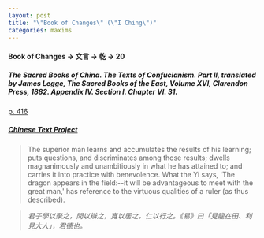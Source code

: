 ```yaml
---
layout: post
title: "\"Book of Changes\" (\"I Ching\")" 
categories: maxims
---
```


#### Book of Changes -> 文言 -> 乾 -> 20

##### *The Sacred Books of China. The Texts of Confucianism. Part II*, translated by James Legge, The Sacred Books of the East, Volume XVI, Clarendon Press, 1882. Appendix IV. Section I. Chapter VI. 31.

[p. 416](https://jainqq.org/explore/007676/443)

##### [Chinese Text Project](https://ctext.org/dictionary.pl?if=en&id=81907)

> The superior man learns and accumulates the results of his learning; puts questions, and discriminates among those results; dwells magnanimously and unambitiously in what he has attained to; and carries it into practice with benevolence. What the Yi says, 'The dragon appears in the field:--it will be advantageous to meet with the great man,' has reference to the virtuous qualities of a ruler (as thus described).

> *君子學以聚之，問以辯之，寬以居之，仁以行之。《易》曰「見龍在田、利見大人」，君德也。*


